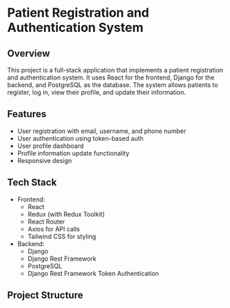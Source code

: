 # Patient Registration and Authentication System

## Overview

This project is a full-stack application that implements a patient registration and authentication system. It uses React for the frontend, Django for the backend, and PostgreSQL as the database. The system allows patients to register, log in, view their profile, and update their information.

## Features

- User registration with email, username, and phone number
- User authentication using token-based auth
- User profile dashboard
- Profile information update functionality
- Responsive design

## Tech Stack

- Frontend:
  - React
  - Redux (with Redux Toolkit)
  - React Router
  - Axios for API calls
  - Tailwind CSS for styling
- Backend:
  - Django
  - Django Rest Framework
  - PostgreSQL
  - Django Rest Framework Token Authentication

## Project Structure
